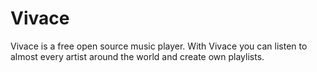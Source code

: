 # Vivace
Vivace is a free open source music player. With Vivace you can listen to almost every artist around the world and create own playlists.
